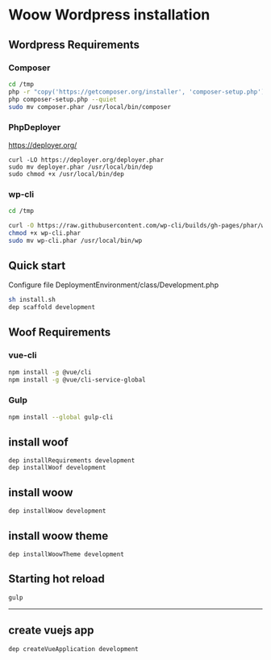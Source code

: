 # Woow Wordpress installation


## Wordpress Requirements

### Composer

```sh
cd /tmp
php -r "copy('https://getcomposer.org/installer', 'composer-setup.php');"
php composer-setup.php --quiet
sudo mv composer.phar /usr/local/bin/composer
```

### PhpDeployer

https://deployer.org/

```
curl -LO https://deployer.org/deployer.phar
sudo mv deployer.phar /usr/local/bin/dep
sudo chmod +x /usr/local/bin/dep
```

### wp-cli

```sh
cd /tmp

curl -O https://raw.githubusercontent.com/wp-cli/builds/gh-pages/phar/wp-cli.phar
chmod +x wp-cli.phar
sudo mv wp-cli.phar /usr/local/bin/wp
```


## Quick start

Configure file DeploymentEnvironment/class/Development.php

```sh
sh install.sh
dep scaffold development
```


## Woof Requirements

### vue-cli

```sh
npm install -g @vue/cli
npm install -g @vue/cli-service-global
```

### Gulp

```sh
npm install --global gulp-cli
```




## install woof
```
dep installRequirements development
dep installWoof development
```

## install woow
```
dep installWoow development
```

## install woow theme
```
dep installWoowTheme development
```


## Starting hot reload
```sh
gulp
```

___

## create vuejs app
```
dep createVueApplication development
```
